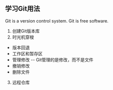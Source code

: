 学习Git用法
----------
Git is a version control system.
Git is free software.
1. 创建Git版本库
2. 时光机穿梭
- 版本回退
- 工作区和暂存区
- 管理修改
-- Git管理的是修改，而不是文件
- 撤销修改
- 删除文件
3. 远程仓库
